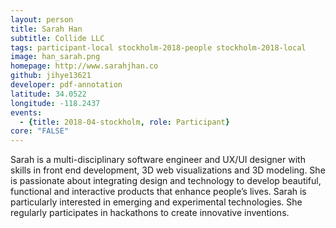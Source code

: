 ```yaml
---
layout: person
title: Sarah Han
subtitle: Collide LLC
tags: participant-local stockholm-2018-people stockholm-2018-local
image: han_sarah.png
homepage: http://www.sarahjhan.co
github: jihye13621
developer: pdf-annotation
latitude: 34.0522
longitude: -118.2437
events:
  - {title: 2018-04-stockholm, role: Participant}
core: "FALSE"
---
```

Sarah is a multi-disciplinary software engineer and UX/UI designer with skills in front end development, 3D web visualizations and 3D modeling. She is passionate about integrating design and technology to develop beautiful, functional and interactive products that enhance people’s lives. Sarah is particularly interested in emerging and experimental technologies. She regularly participates in hackathons to create innovative inventions.